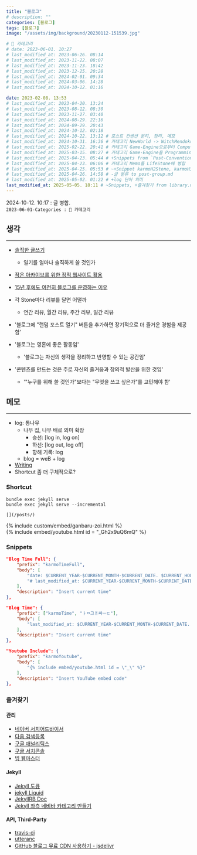 ```yaml
---
title: "블로그"
# description: ""
categories: [블로그]
tags: [블로그]
image: "/assets/img/background/20230112-151539.jpg"

# 🍇 카테고리
# date: 2023-06-01. 10:27
# last_modified_at: 2023-06-26. 08:14
# last_modified_at: 2023-11-22. 08:07
# last_modified_at: 2023-11-23. 18:42
# last_modified_at: 2023-12-25. 20:28
# last_modified_at: 2024-02-01. 09:34
# last_modified_at: 2024-03-06. 14:28
# last_modified_at: 2024-10-12. 01:16

date: 2023-02-08. 13:53
# last_modified_at: 2023-04-20. 13:24
# last_modified_at: 2023-08-12. 08:30
# last_modified_at: 2023-11-27. 03:40
# last_modified_at: 2024-08-29. 22:16
# last_modified_at: 2024-09-29. 20:43
# last_modified_at: 2024-10-12. 02:18
# last_modified_at: 2024-10-22. 13:12 # 포스트 컨벤션 분리, 정리, 메모
# last_modified_at: 2024-10-31. 16:36 # 카테고리 NewWorld -> WitchMendokusai
# last_modified_at: 2025-02-22. 20:41 # 카테고리 Game-Engine으로부터 Computer-Graphics 분리
# last_modified_at: 2025-03-15. 08:27 # 카테고리 Game-Engine을 Programming에 병합
# last_modified_at: 2025-04-23. 05:44 # +Snippets from `Post-Convention`
# last_modified_at: 2025-04-23. 06:06 # 카테고리 Memo를 LifeStone에 병합
# last_modified_at: 2025-04-25. 05:53 # ~+Snippet karmoH2Stone, karmoH3Stone
# last_modified_at: 2025-04-26. 14:58 # -글 분류 to post-group.md
# last_modified_at: 2025-05-02. 01:22 # +log 단어 의미
last_modified_at: 2025-05-05. 18:11 # ~Snippets, +즐겨찾기 from library.md
---
```


2024-10-12. 10:17 : 글 병합.  
`2023-06-01-Categories : 🍇 카테고리`  

## 생각

---

- [솔직한 글쓰기](https://x.com/HimNaeRyeo46/status/1809817688744886694)
  - 일기를 얼마나 솔직하게 쓸 것인가
- [작은 아카이브를 위한 정적 웹사이트 활용](https://news.hada.io/topic?id=17311)
- [15년 후에도 여전히 블로그를 운영하는 이유](https://news.hada.io/topic?id=16933)
- 각 Stone마다 리뷰를 달면 어떨까
  - 연간 리뷰, 월간 리뷰, 주간 리뷰, 일간 리뷰
- '블로그에 "랜덤 포스트 열기" 버튼을 추가하면 장기적으로 더 즐거운 경험을 제공함'

- '블로그는 영혼에 좋은 활동임'
  - '블로그는 자신의 생각을 정리하고 반영할 수 있는 공간임'

- '콘텐츠를 만드는 것은 주로 자신의 즐거움과 창의적 발산을 위한 것임'
  - '"누구를 위해 쓸 것인가"보다는 "무엇을 쓰고 싶은가"를 고민해야 함'

## 메모

---

- log: 통나무
  - 나무 집, 나무 배로 의미 확장
    - 승선: [log in, log on]
    - 하선: [log out, log off]
    - 항해 기록: log
  - blog = weB + log
- [Writing](/posts/writing)
- Shortcut 좀 더 구체적으로?

### Shortcut

`bundle exec jekyll serve`  
`bundle exec jekyll serve --incremental`  

`[](/posts/)`  

{% include custom/embed/ganbaru-zoi.html %}  
{% include embed/youtube.html id = "_Gh2x9uQ6mQ" %}  

### Snippets

```json
"Blog Time Full": {
	"prefix": "karmoTimeFull",
	"body": [
		"date: $CURRENT_YEAR-$CURRENT_MONTH-$CURRENT_DATE. $CURRENT_HOUR:$CURRENT_MINUTE # Init",
		"# last_modified_at: $CURRENT_YEAR-$CURRENT_MONTH-$CURRENT_DATE. $CURRENT_HOUR:$CURRENT_MINUTE"
	],
	"description": "Insert current time"
},

"Blog Time": {
	"prefix": ["karmoTime", "ㅏㅁ그ㅐ쌰ㅡㄷ"],
	"body": [
		"last_modified_at: $CURRENT_YEAR-$CURRENT_MONTH-$CURRENT_DATE. $CURRENT_HOUR:$CURRENT_MINUTE"
	],
	"description": "Insert current time"
},

"Youtube Include": {
	"prefix": "karmoYoutube",
	"body": [
		"{% include embed/youtube.html id = \"_\" %}"
	],
	"description": "Insert YouTube embed code"
},
```

### 즐겨찾기

#### 관리

- [네이버 서치어드바이서](https://searchadvisor.naver.com/)
- [다음 검색등록](https://register.search.daum.net/index.daum)
- [구글 애널리틱스](https://analytics.google.com/)
- [구글 서치콘솔](https://search.google.com/u/0/search-console)
- [빙 웹마스터](https://www.bing.com/webmasters/home)

#### Jekyll

- [Jekyll 도큐](https://jekyllrb-ko.github.io/docs/posts/)
- [jekyll Liquid](https://fuzzysound.github.io/jekyll-liquid)
- [JekyllRB Doc](https://jekyllrb.com/docs/front-matter/)
- [Jekyll 좌측 네비바 카테고리 만들기](https://ansohxxn.github.io/blog/category/)

#### API, Third-Party

- [travis-ci](https://app.travis-ci.com/account/repositories)
- [utteranc](https://utteranc.es/)
- [GitHub 블로그 무료 CDN 사용하기 - jsdelivr](https://pioneergu.github.io/posts/github-blog-jsdelivr-cdn/)
